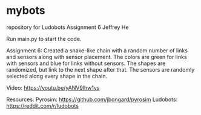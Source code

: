 # mybots
repository for Ludobots Assignment 6
Jeffrey He

Run main.py to start the code.

Assignment 6:
Created a snake-like chain with a random number of links and sensors along with sensor placement. The colors are green for links with sensors and blue for links without sensors. The shapes are randomized, but link to the next shape after that. The sensors are randomly selected along every shape in the chain.

Video: https://youtu.be/yANV9lhw1ys

Resources:
Pyrosim: https://github.com/jbongard/pyrosim
Ludobots: https://reddit.com/r/ludobots
